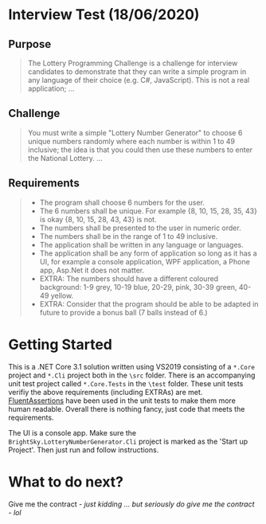 # Interview Test (18/06/2020)

## Purpose

> The Lottery Programming Challenge is a challenge for interview candidates to demonstrate that they can write a simple program in any language of their choice (e.g. C#, JavaScript). This is not a real application; ...

## Challenge

> You must write a simple "Lottery Number Generator" to choose 6 unique numbers randomly where each number is within 1 to 49 inclusive; the idea is that you could then use these numbers to enter the National Lottery. ...

## Requirements

> *	The program shall choose 6 numbers for the user. 
> *	The 6 numbers shall be unique. For example {8, 10, 15, 28, 35, 43} is okay {8, 10, 15, 28, 43, 43} is not.
> *	The numbers shall be presented to the user in numeric order.
> *	The numbers shall be in the range of 1 to 49 inclusive.
> *	The application shall be written in any language or languages.
> *	The application shall be any form of application so long as it has a UI, for example a console application, WPF application, a Phone app, Asp.Net it does not matter.
> *	EXTRA: The numbers should have a different coloured background: 1-9 grey, 10-19 blue, 20-29, pink, 30-39 green, 40-49 yellow.
> * EXTRA: Consider that the program should be able to be adapted in future to provide a bonus ball (7 balls instead of 6.)

# Getting Started

This is a .NET Core 3.1 solution written using VS2019 consisting of a `*.Core` project and `*.Cli` project both in the `\src` folder. There is an accompanying unit test project called `*.Core.Tests` in the `\test` folder. These unit tests verifiy the above requirements (including EXTRAs) are met. [FluentAssertions](https://fluentassertions.com/) have been used in the unit tests to make them more human readable. Overall there is nothing fancy, just code that meets the requirements. 

The UI is a console app. Make sure the `BrightSky.LotteryNumberGenerator.Cli` project is marked as the 'Start up Project'. Then just run and follow instructions.

# What to do next?

Give me the contract - _just kidding ... but seriously do give me the contract - lol_
